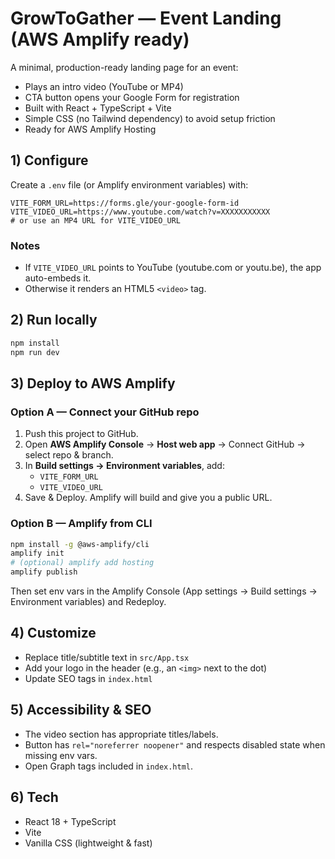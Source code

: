# GrowToGather — Event Landing (AWS Amplify ready) <now using github>

A minimal, production-ready landing page for an event:
- Plays an intro video (YouTube or MP4)
- CTA button opens your Google Form for registration
- Built with React + TypeScript + Vite
- Simple CSS (no Tailwind dependency) to avoid setup friction
- Ready for AWS Amplify Hosting

## 1) Configure
Create a `.env` file (or Amplify environment variables) with:

```
VITE_FORM_URL=https://forms.gle/your-google-form-id
VITE_VIDEO_URL=https://www.youtube.com/watch?v=XXXXXXXXXXX
# or use an MP4 URL for VITE_VIDEO_URL
```

### Notes
- If `VITE_VIDEO_URL` points to YouTube (youtube.com or youtu.be), the app auto-embeds it.
- Otherwise it renders an HTML5 `<video>` tag.

## 2) Run locally
```bash
npm install
npm run dev
```

## 3) Deploy to AWS Amplify
### Option A — Connect your GitHub repo
1. Push this project to GitHub.
2. Open **AWS Amplify Console** → **Host web app** → Connect GitHub → select repo & branch.
3. In **Build settings → Environment variables**, add:
   - `VITE_FORM_URL`
   - `VITE_VIDEO_URL`
4. Save & Deploy. Amplify will build and give you a public URL.

### Option B — Amplify from CLI
```bash
npm install -g @aws-amplify/cli
amplify init
# (optional) amplify add hosting
amplify publish
```
Then set env vars in the Amplify Console (App settings → Build settings → Environment variables) and Redeploy.

## 4) Customize
- Replace title/subtitle text in `src/App.tsx`
- Add your logo in the header (e.g., an `<img>` next to the dot)
- Update SEO tags in `index.html`

## 5) Accessibility & SEO
- The video section has appropriate titles/labels.
- Button has `rel="noreferrer noopener"` and respects disabled state when missing env vars.
- Open Graph tags included in `index.html`.

## 6) Tech
- React 18 + TypeScript
- Vite
- Vanilla CSS (lightweight & fast)
